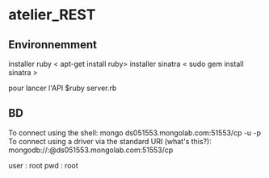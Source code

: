# atelier_REST
## Environnemment
installer ruby < apt-get install ruby>
installer sinatra < sudo gem install sinatra >

pour lancer l'API 
$ruby server.rb

## BD
To connect using the shell:
mongo ds051553.mongolab.com:51553/cp -u <dbuser> -p <dbpassword>
To connect using a driver via the standard URI (what's this?):
  mongodb://<dbuser>:<dbpassword>@ds051553.mongolab.com:51553/cp

user : root
pwd : root
